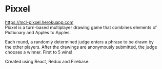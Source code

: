 # Pixxel

https://mcl-pixxel.herokuapp.com  
Pixxel is a turn-based multiplayer drawing game that combines elements of Pictionary and Apples to Apples.

Each round, a randomly determined judge enters a phrase to be drawn by the other players. After the drawings are anonymously submitted, the judge chooses a winner. First to 5 wins!

Created using React, Redux and Firebase.